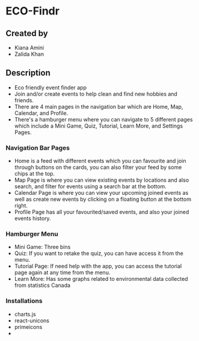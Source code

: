 # ECO-Findr

## Created by

- Kiana Amini
- Zalida Khan

## Description

- Eco friendly event finder app
- Join and/or create events to help clean and find new hobbies and friends.
- There are 4 main pages in the navigation bar which are Home, Map, Calendar, and Profile.
- There's a hamburger menu where you can navigate to 5 different pages which include a Mini Game, Quiz, Tutorial, Learn More, and Settings Pages.

### Navigation Bar Pages

- Home is a feed with different events which you can favourite and join through buttons on the cards, you can also filter your feed by some chips at the top.
- Map Page is where you can view existing events by locations and also search, and filter for events using a search bar at the bottom.
- Calendar Page is where you can view your upcoming joined events as well as create new events by clicking on a floating button at the bottom right.
- Profile Page has all your favourited/saved events, and also your joined events history.

### Hamburger Menu

- Mini Game: Three bins
- Quiz: If you want to retake the quiz, you can have access it from the menu.
- Tutorial Page: If need help with the app, you can access the tutorial page again at any time from the menu.
- Learn More: Has some graphs related to environmental data collected from statistics Canada

### Installations

- charts.js
- react-unicons
- primeicons
-
